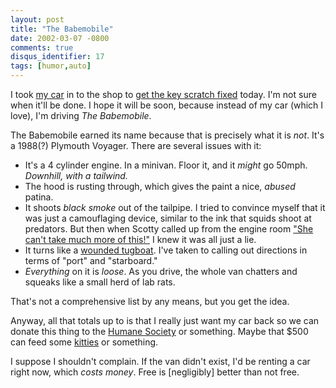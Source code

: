 ```yaml
---
layout: post
title: "The Babemobile"
date: 2002-03-07 -0800
comments: true
disqus_identifier: 17
tags: [humor,auto]
---
```

I took [my
car](http://www.acura.com/model_types/rsx_types/types_rsx_index.asp) in
to the shop to [get the key scratch
fixed](/archive/2002/03/04/punk-bitch-keyers.aspx) today. I'm not sure
when it'll be done. I hope it will be soon, because instead of my car
(which I love), I'm driving *The Babemobile*.

 The Babemobile earned its name because that is precisely what it is
*not*. It's a 1988(?) Plymouth Voyager. There are several issues with
it:

- It's a 4 cylinder engine. In a minivan. Floor it, and it *might* go
    50mph. *Downhill, with a tailwind.*
- The hood is rusting through, which gives the paint a nice, *abused*
    patina.
- It shoots *black smoke* out of the tailpipe. I tried to convince
    myself that it was just a camouflaging device, similar to the ink
    that squids shoot at predators. But then when Scotty called up from
    the engine room ["She can't take much more of
    this!"](http://www.geocities.com/Yosemite/2667/star_trek_sex_lines.htm)
    I knew it was all just a lie.
- It turns like a [wounded
    tugboat](http://www.freecoolpages.com/surfcity/towboat/tugboat.htm).
    I've taken to calling out directions in terms of "port" and
    "starboard."
- *Everything* on it is *loose*. As you drive, the whole van chatters
    and squeaks like a small herd of lab rats.

 That's not a comprehensive list by any means, but you get the idea.

 Anyway, all that totals up to is that I really just want my car back so
we can donate this thing to the [Humane Society](http://www.hsus.org/)
or something. Maybe that $500 can feed some
[kitties](http://www.hsus.org/ace/13315) or something.

 I suppose I shouldn't complain. If the van didn't exist, I'd be renting
a car right now, which *costs money*. Free is [negligibly] better than
not free.
